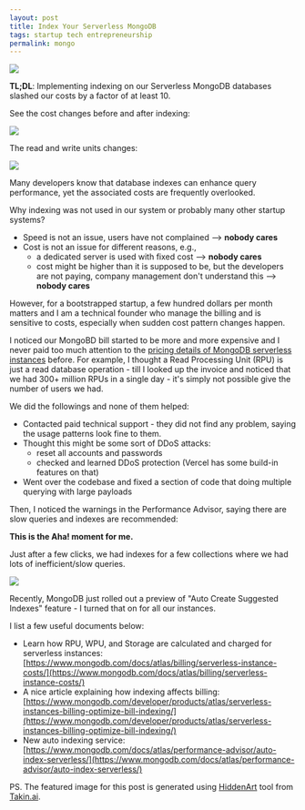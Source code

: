 ```yaml
---
layout: post
title: Index Your Serverless MongoDB
tags: startup tech entrepreneurship
permalink: mongo
---
```


<img class="mx-auto" src="https://github.com/harrywang/harrywang.github.io/assets/595772/63c94e9a-5ebd-4b3a-ba9d-4f958d811e81">

**TL;DL**: Implementing indexing on our Serverless MongoDB databases slashed our costs by a factor of at least 10.

See the cost changes before and after indexing:

<img class="mx-auto" src="https://github.com/harrywang/harrywang.github.io/assets/595772/1204cb09-a5b6-4c4b-8108-dd68aa446c41">

The read and write units changes:

<img class="mx-auto" src="https://github.com/harrywang/harrywang.github.io/assets/595772/a5b747b2-0d53-4312-bcc5-2a8afb3f3d55">


Many developers know that database indexes can enhance query performance, yet the associated costs are frequently overlooked.

Why indexing was not used in our system or probably many other startup systems?

- Speed is not an issue, users have not complained --> **nobody cares**
- Cost is not an issue for different reasons, e.g.,
    - a dedicated server is used with fixed cost --> **nobody cares**
    - cost might be higher than it is supposed to be, but the developers are not paying, company management don't understand this --> **nobody cares**

However, for a bootstrapped startup, a few hundred dollars per month matters and I am a technical founder who manage the billing and is sensitive to costs, especially when sudden cost pattern changes happen.

I noticed our MongoBD bill started to be more and more expensive and I never paid too much attention to the [pricing details of MongoDB serverless instances](https://www.mongodb.com/docs/atlas/billing/serverless-instance-costs/) before. For example, I thought a Read Processing Unit (RPU) is just a read database operation - till I looked up the invoice and noticed that we had 300+ million RPUs in a single day - it's simply not possible give the number of users we had.

We did the followings and none of them helped:

- Contacted paid technical support - they did not find any problem, saying the usage patterns look fine to them.
- Thought this might be some sort of DDoS attacks:
    - reset all accounts and passwords
    - checked and learned DDoS protection (Vercel has some build-in features on that)
- Went over the codebase and fixed a section of code that doing multiple querying with large payloads

Then, I noticed the warnings in the Performance Advisor, saying there are slow queries and indexes are recommended:

**This is the Aha! moment for me.**

Just after a few clicks, we had indexes for a few collections where we had lots of inefficient/slow queries. 

<img class="mx-auto" src="https://github.com/harrywang/harrywang.github.io/assets/595772/87f954e0-4dbf-4072-bb31-aa40d5a854eb">

Recently, MongoDB just rolled out a preview of "Auto Create Suggested Indexes" feature - I turned that on for all our instances.

I list a few useful documents below:

- Learn how RPU, WPU, and Storage are calculated and charged for serverless instances: [https://www.mongodb.com/docs/atlas/billing/serverless-instance-costs/](https://www.mongodb.com/docs/atlas/billing/serverless-instance-costs/)
- A nice article explaining how indexing affects billing: [https://www.mongodb.com/developer/products/atlas/serverless-instances-billing-optimize-bill-indexing/](https://www.mongodb.com/developer/products/atlas/serverless-instances-billing-optimize-bill-indexing/)
- New auto indexing service: [https://www.mongodb.com/docs/atlas/performance-advisor/auto-index-serverless/](https://www.mongodb.com/docs/atlas/performance-advisor/auto-index-serverless/)


PS. The featured image for this post is generated using [HiddenArt](https://app.takin.ai/tools/hiddenart) tool from [Takin.ai](https://takin.ai/).

